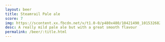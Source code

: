 ```yaml
---
layout: beer
title: Steamrail Pale ale
score: 7
img: https://scontent.xx.fbcdn.net/v/t1.0-0/p480x480/10421490_10153268279843745_9177649199173204206_n.jpg?oh=ef34c6f24fba89807aca7aae56e99ddb&oe=591ABF12
desc: A really mild pale ale but with a great smooth flavour
permalink: /beer/:title.html
---
```

